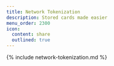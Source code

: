 ```yaml
---
title: Network Tokenization
description: Stored cards made easier
menu_order: 2300
icon:
  content: share
  outlined: true
---
```


{% include network-tokenization.md %}
